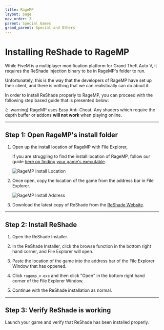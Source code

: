 ```yaml
---
title: RageMP
layout: page
nav_order: 2
parent: Special Games
grand_parent: Special and Others
---
```


# Installing ReShade to RageMP

While FiveM is a multiplayer modification platform for Grand Theft Auto V, it requires the ReShade injection binary to be in RageMP's folder to run.

Unfortunately, this is the way that the developers of RageMP have set up their client, and there is nothing that we can realistically can do about it.

In order to install ReShade properly to RageMP, you can proceed with the following step based guide that is presented below:

{: .warning}
RageMP uses Easy Anti-Cheat. Any shaders which require the depth buffer or addons **will not work** when playing online.

------

## **Step 1:** Open RageMP's install folder

1. Open up the install location of RageMP with File Explorer, 

    If you are struggling to find the install location of RageMP, follow our guide [here on finding your game's executable](https://guides.martysmods.com/docs/special-and-others/finding-your-game-executable-and-directory/).

    ![RageMP Install Location](../images/ragemp/ragemp_install_location.png)

2. Once open, copy the location of the game from the address bar in File Explorer.

   ![RageMP Install Address](../images/ragemp/ragemp_install_address.png)

3. Download the latest copy of ReShade from the [ReShade Website](https://reshade.me).

------

## **Step 2:** Install ReShade

1. Open the ReShade Installer.

2. In the ReShade Installer, click the browse function in the bottom right hand corner, and File Explorer will open.

3. Paste the location of the game into the address bar of the File Explorer Window that has oppened.

4. Click `ragemp_v.exe` and then click "Open" in the bottom right hand corner of the File Explorer Window.

5. Continue with the ReShade installation as normal.

------

## **Step 3:** Verify ReShade is working

Launch your game and verify that ReShade has been installed properly.